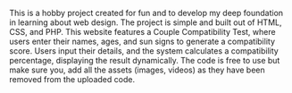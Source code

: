 This is a hobby project created for fun and to develop my deep foundation in learning about web design. The project is simple and built out of HTML, CSS, and PHP. 
This website features a Couple Compatibility Test, where users enter their names, ages, and sun signs to generate a compatibility score. Users input their details, and the system calculates a compatibility percentage, displaying the result dynamically.
The code is free to use but make sure you, add all the assets (images, videos) as they have been removed from the uploaded code.

